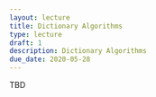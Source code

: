 ```yaml
---
layout: lecture
title: Dictionary Algorithms
type: lecture
draft: 1
description: Dictionary Algorithms
due_date: 2020-05-28
---
```


TBD